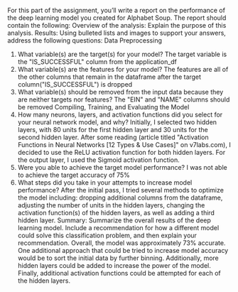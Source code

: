 For this part of the assignment, you’ll write a report on the performance of the deep learning model you created for Alphabet Soup.
The report should contain the following:
Overview of the analysis: Explain the purpose of this analysis.
Results: Using bulleted lists and images to support your answers, address the following questions:
Data Preprocessing
1. What variable(s) are the target(s) for your model?
The target variable is the "IS_SUCCESSFUL" column from the application_df
2. What variable(s) are the features for your model?
The features are all of the other columns that remain in the dataframe after the target column("IS_SUCCESSFUL") is dropped
3. What variable(s) should be removed from the input data because they are neither targets nor features?
The "EIN" and "NAME" columns should be removed
Compiling, Training, and Evaluating the Model
1. How many neurons, layers, and activation functions did you select for your neural network model, and why?
Initially, I selected two hidden layers, with 80 units for the first hidden layer and 30 units for the second hidden layer. After some reading (article titled "Activation Functions in Neural Networks [12 Types & Use Cases]" on v7labs.com), I decided to use the ReLU activation function for both hidden layers. For the output layer, I used the Sigmoid activation function.
2. Were you able to achieve the target model performance?
I was not able to achieve the target accuracy of 75%
3. What steps did you take in your attempts to increase model performance?
After the initial pass, I tried several methods to optimize the model including: dropping additional columns from the dataframe, adjusting the number of units in the hidden layers, changing the activation function(s) of the hidden layers, as well as adding a third hidden layer.
Summary: Summarize the overall results of the deep learning model. Include a recommendation for how a different model could solve this classification problem, and then explain your recommendation.
Overall, the model was approximately 73% accurate. One additional approach that could be tried to increase model accuracy would be to sort the initial data by further binning. Additionally, more hidden layers could be added to increase the power of the model. Finally, additional activation functions could be attempted for each of the hidden layers.